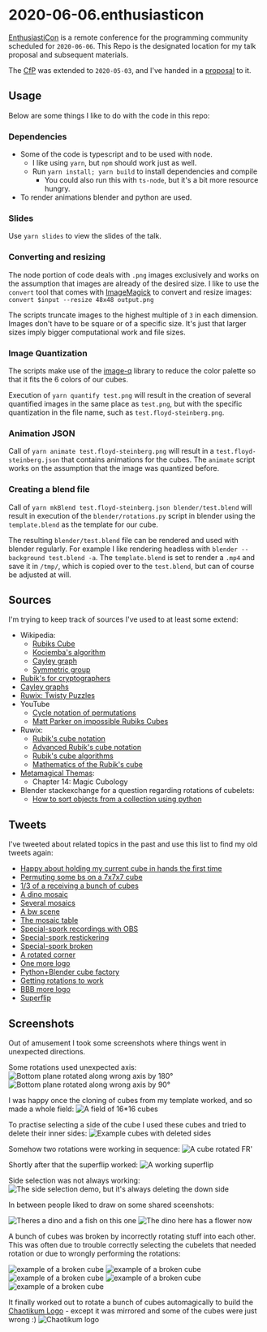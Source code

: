 # 2020-06-06.enthusiasticon

[EnthusiastiCon](https://www.enthusiasticon.de/) is a remote conference
for the programming community scheduled for `2020-06-06`.
This Repo is the designated location for my talk proposal and subsequent materials.

The [CfP](https://www.enthusiasticon.de/cfp/) was extended to `2020-05-03`,
and I've handed in a [proposal](proposal.md) to it.

## Usage

Below are some things I like to do with the code in this repo:

### Dependencies

* Some of the code is typescript and to be used with node.
  * I like using `yarn`, but `npm` should work just as well.
  * Run `yarn install; yarn build` to install dependencies and compile
    * You could also run this with `ts-node`, but it's a bit more resource hungry.
* To render animations blender and python are used.

### Slides

Use `yarn slides` to view the slides of the talk.

### Converting and resizing

The node portion of code deals with `.png` images exclusively
and works on the assumption that images are already of the desired size.
I like to use the `convert` tool that comes with
[ImageMagick](https://imagemagick.org/index.php) to convert and resize images:
`convert $input --resize 48x48 output.png`

The scripts truncate images to the highest multiple of `3` in each dimension.
Images don't have to be square or of a specific size.
It's just that larger sizes imply bigger computational work and file sizes.

### Image Quantization

The scripts make use of the [image-q](https://github.com/ibezkrovnyi/image-quantization)
library to reduce the color palette so that it fits the 6 colors of our cubes.

Execution of `yarn quantify test.png` will result in the creation of several
quantified images in the same place as `test.png`,
but with the specific quantization in the file name, such as `test.floyd-steinberg.png`.

### Animation JSON

Call of `yarn animate test.floyd-steinberg.png` will result in a `test.floyd-steinberg.json`
that contains animations for the cubes.
The `animate` script works on the assumption that the image was quantized before.

### Creating a blend file

Call of `yarn mkBlend test.floyd-steinberg.json blender/test.blend` will result
in execution of the `blender/rotations.py` script in blender
using the `template.blend` as the template for our cube.

The resulting `blender/test.blend` file can be rendered and used with blender regularly.
For example I like rendering headless with `blender --background test.blend -a`.
The `template.blend` is set to render a `.mp4` and save it in `/tmp/`,
which is copied over to the `test.blend`, but can of course be adjusted at will.

## Sources

I'm trying to keep track of sources I've used to at least some extend:

* Wikipedia:
  * [Rubiks Cube](https://en.wikipedia.org/wiki/Rubik%27s_Cube)
  * [Kociemba's algorithm](https://en.wikipedia.org/wiki/Optimal_solutions_for_Rubik%27s_Cube#Kociemba's_algorithm)
  * [Cayley graph](https://en.wikipedia.org/wiki/Cayley_graph)
  * [Symmetric group](https://en.wikipedia.org/wiki/Symmetric_group)
* [Rubik's for cryptographers](http://www0.cs.ucl.ac.uk/staff/c.petit/rubik.html)
* [Cayley graphs](https://www.jaapsch.net/puzzles/cayley.htm)
* [Ruwix: Twisty Puzzles](https://ruwix.com/twisty-puzzles/)
* YouTube
  * [Cycle notation of permutations](https://www.youtube.com/watch?v=MpKG6FmcIHk)
  * [Matt Parker on impossible Rubiks Cubes](https://www.youtube.com/watch?v=PLAFNvxDPMw)
* Ruwix:
  * [Rubik's cube notation](https://ruwix.com/the-rubiks-cube/notation/)
  * [Advanced Rubik's cube notation](https://ruwix.com/the-rubiks-cube/notation/advanced/)
  * [Rubik's cube algorithms](https://ruwix.com/the-rubiks-cube/algorithm/)
  * [Mathematics of the Rubik's cube](https://ruwix.com/the-rubiks-cube/mathematics-of-the-rubiks-cube-permutation-group/)
* [Metamagical Themas](https://en.wikipedia.org/wiki/Metamagical_Themas):
  * Chapter 14: Magic Cubology
* Blender stackexchange for a question regarding rotations of cubelets:
  * [How to sort objects from a collection using python](https://blender.stackexchange.com/questions/179364/how-to-sort-objects-from-a-collection-using-python)

## Tweets

I've tweeted about related topics in the past
and use this list to find my old tweets again:

* [Happy about holding my current cube in hands the first time](https://twitter.com/sicarius/status/981664903877578752)
* [Permuting some bs on a 7x7x7 cube](https://twitter.com/sicarius/status/1017447426679083008)
* [1/3 of a receiving a bunch of cubes](https://twitter.com/sicarius/status/1019542554784694273)
* [A dino mosaic](https://twitter.com/sicarius/status/1020378934008049664)
* [Several mosaics](https://twitter.com/sicarius/status/1024214508779257861)
* [A bw scene](https://twitter.com/sicarius/status/1062466381252300801)
* [The mosaic table](https://twitter.com/sicarius/status/1071485356934135808)
* [Special-spork recordings with OBS](https://twitter.com/sicarius/status/1138140560739524609)
* [Special-spork restickering](https://twitter.com/sicarius/status/1139284954339147776)
* [Special-spork broken](https://twitter.com/sicarius/status/1139621566831050752)
* [A rotated corner](https://twitter.com/sicarius/status/1173270682962149380)
* [One more logo](https://twitter.com/sicarius/status/1250524776361340929)
* [Python+Blender cube factory](https://twitter.com/sicarius/status/1262014566000734209)
* [Getting rotations to work](https://twitter.com/sicarius/status/1263515774225956865)
* [BBB more logo](https://twitter.com/sicarius/status/1263928313862651904)
* [Superflip](https://twitter.com/sicarius/status/1264147673403318273)

## Screenshots

Out of amusement I took some screenshots where things went in unexpected directions.

Some rotations used unexpected axis:
![Bottom plane rotated along wrong axis by 180°](assets/screenshots/2020-05-16.23:26:01.png)
![Bottom plane rotated along wrong axis by 90°](assets/screenshots/2020-05-16.23:29:50.png)

I was happy once the cloning of cubes from my template worked, and so made a whole field:
![A field of 16*16 cubes](assets/screenshots/2020-05-17.15:34:18.png)

To practise selecting a side of the cube I used these cubes and tried to delete their inner sides:
![Example cubes with deleted sides](assets/screenshots/2020-05-17.23:50:23.png)

Somehow two rotations were working in sequence:
![A cube rotated FR'](assets/screenshots/2020-05-18.00:05:43.png)

Shortly after that the superflip worked:
![A working superflip](assets/screenshots/2020-05-21.11:12:01.png)

Side selection was not always working:
![The side selection demo, but it's always deleting the down side](assets/screenshots/2020-05-21.19:39:05.png)

In between people liked to draw on some shared sceenshots:

![Theres a dino and a fish on this one](assets/screenshots/2020-05-22.22:21:09.png)
![The dino here has a flower now](assets/screenshots/2020-05-22.22:37:39.png)

A bunch of cubes was broken by incorrectly rotating stuff into each other.
This was often due to trouble correctly selecting the cubelets that needed rotation or due to wrongly performing the rotations:

![example of a broken cube](assets/screenshots/2020-05-23.11:14:22.png)
![example of a broken cube](assets/screenshots/2020-05-24.12:10:51.png)
![example of a broken cube](assets/screenshots/2020-05-24.12:11:09.png)
![example of a broken cube](assets/screenshots/2020-05-22.17:09:17.png)
![example of a broken cube](assets/screenshots/2020-05-22.17:09:27.png)

It finally worked out to rotate a bunch of cubes automagically to build the [Chaotikum Logo](https://chaotikum.org/) - except it was mirrored and some of the cubes were just wrong :)
![Chaotikum logo](assets/screenshots/2020-05-24.23:06:35.png)
